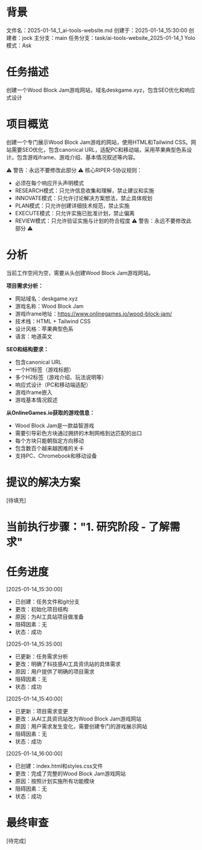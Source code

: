 # 背景
文件名：2025-01-14_1_ai-tools-website.md
创建于：2025-01-14_15:30:00
创建者：jock
主分支：main
任务分支：task/ai-tools-website_2025-01-14_1
Yolo模式：Ask

# 任务描述
创建一个Wood Block Jam游戏网站，域名deskgame.xyz，包含SEO优化和响应式设计

# 项目概览
创建一个专门展示Wood Block Jam游戏的网站，使用HTML和Tailwind CSS。网站需要SEO优化，包含canonical URL，适配PC和移动端，采用苹果典型色系设计。包含游戏iframe、游戏介绍、基本情况叙述等内容。

⚠️ 警告：永远不要修改此部分 ⚠️
核心RIPER-5协议规则：
- 必须在每个响应开头声明模式
- RESEARCH模式：只允许信息收集和理解，禁止建议和实施
- INNOVATE模式：只允许讨论解决方案想法，禁止具体规划
- PLAN模式：只允许创建详细技术规范，禁止实施
- EXECUTE模式：只允许实施已批准计划，禁止偏离
- REVIEW模式：只允许验证实施与计划的符合程度
⚠️ 警告：永远不要修改此部分 ⚠️

# 分析
当前工作空间为空，需要从头创建Wood Block Jam游戏网站。

**项目需求分析：**
- 网站域名：deskgame.xyz
- 游戏名称：Wood Block Jam
- 游戏iframe地址：https://www.onlinegames.io/wood-block-jam/
- 技术栈：HTML + Tailwind CSS
- 设计风格：苹果典型色系
- 语言：地道英文

**SEO和结构要求：**
- 包含canonical URL
- 一个H1标签（游戏标题）
- 多个H2标签（游戏介绍、玩法说明等）
- 响应式设计（PC和移动端适配）
- 游戏iframe嵌入
- 游戏基本情况叙述

**从OnlineGames.io获取的游戏信息：**
- Wood Block Jam是一款益智游戏
- 需要引导彩色方块通过拥挤的木制网格到达匹配的出口
- 每个方块只能朝指定方向移动
- 包含数百个越来越困难的关卡
- 支持PC、Chromebook和移动设备

# 提议的解决方案
[待填充]

# 当前执行步骤："1. 研究阶段 - 了解需求"

# 任务进度
[2025-01-14_15:30:00]
- 已创建：任务文件和git分支
- 更改：初始化项目结构
- 原因：为AI工具站项目做准备
- 阻碍因素：无
- 状态：成功

[2025-01-14_15:35:00]
- 已更新：任务需求分析
- 更改：明确了科技感AI工具资讯站的具体需求
- 原因：用户提供了明确的项目需求
- 阻碍因素：无
- 状态：成功

[2025-01-14_15:40:00]
- 已更新：项目需求变更
- 更改：从AI工具资讯站改为Wood Block Jam游戏网站
- 原因：用户需求发生变化，需要创建专门的游戏展示网站
- 阻碍因素：无
- 状态：成功

[2025-01-14_16:00:00]
- 已创建：index.html和styles.css文件
- 更改：完成了完整的Wood Block Jam游戏网站
- 原因：按照计划实施所有功能模块
- 阻碍因素：无
- 状态：成功

# 最终审查
[待完成]
